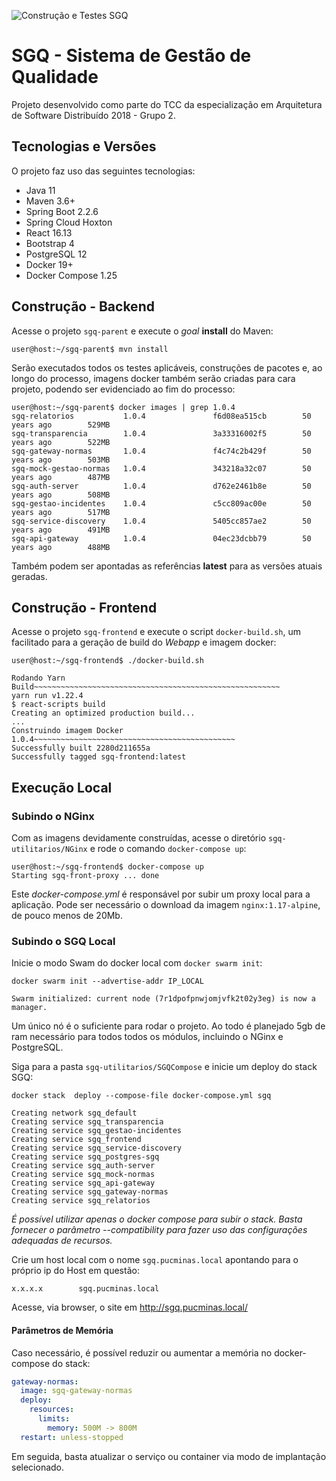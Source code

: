 ![Construção e Testes SGQ](https://github.com/dblsilverio/sgq/workflows/Constru%C3%A7%C3%A3o%20e%20Testes%20SGQ/badge.svg)

# SGQ - Sistema de Gestão de Qualidade

Projeto desenvolvido como parte do TCC da especialização em Arquitetura de Software Distribuído 2018 - Grupo 2.

## Tecnologias e Versões

O projeto faz uso das seguintes tecnologias:

* Java 11
* Maven 3.6+
* Spring Boot 2.2.6
* Spring Cloud Hoxton
* React 16.13
* Bootstrap 4
* PostgreSQL 12
* Docker 19+
* Docker Compose 1.25

## Construção - Backend

Acesse o projeto `sgq-parent` e execute o *goal* **install** do Maven:

```shell
user@host:~/sgq-parent$ mvn install
```

Serão executados todos os testes aplicáveis, construções de pacotes e, ao longo do processo, imagens docker também serão criadas para cara projeto, podendo ser evidenciado ao fim do processo:

```shell
user@host:~/sgq-parent$ docker images | grep 1.0.4
sgq-relatorios           1.0.4               f6d08ea515cb        50 years ago        529MB
sgq-transparencia        1.0.4               3a33316002f5        50 years ago        522MB
sgq-gateway-normas       1.0.4               f4c74c2b429f        50 years ago        503MB
sgq-mock-gestao-normas   1.0.4               343218a32c07        50 years ago        487MB
sgq-auth-server          1.0.4               d762e2461b8e        50 years ago        508MB
sgq-gestao-incidentes    1.0.4               c5cc809ac00e        50 years ago        517MB
sgq-service-discovery    1.0.4               5405cc857ae2        50 years ago        491MB
sgq-api-gateway          1.0.4               04ec23dcbb79        50 years ago        488MB
```

Também podem ser apontadas as referências **latest** para as versões atuais geradas.

## Construção - Frontend

Acesse o projeto `sgq-frontend` e execute o script `docker-build.sh`, um facilitado para a geração de build do *Webapp* e imagem docker:

```
user@host:~/sgq-frontend$ ./docker-build.sh

Rodando Yarn Build~~~~~~~~~~~~~~~~~~~~~~~~~~~~~~~~~~~~~~~~~~~~~~~~~~~~~~~
yarn run v1.22.4
$ react-scripts build
Creating an optimized production build...
...
Construindo imagem Docker 1.0.4~~~~~~~~~~~~~~~~~~~~~~~~~~~~~~~~~~~~~~~~~~~~~
Successfully built 2280d211655a
Successfully tagged sgq-frontend:latest
```

## Execução Local

### Subindo o NGinx

Com as imagens devidamente construídas, acesse o diretório `sgq-utilitarios/NGinx` e rode o comando `docker-compose up`:

```shell
user@host:~/sgq-frontend$ docker-compose up
Starting sgq-front-proxy ... done
```

Este *docker-compose.yml* é responsável por subir um proxy local para a aplicação. Pode ser necessário o download da imagem `nginx:1.17-alpine`, de pouco menos de 20Mb.

### Subindo o SGQ Local

Inicie o modo Swam do docker local com `docker swarm init`:

```shell
docker swarm init --advertise-addr IP_LOCAL

Swarm initialized: current node (7r1dpofpnwjomjvfk2t02y3eg) is now a manager.
```
Um único nó é o suficiente para rodar o projeto. Ao todo é planejado 5gb de ram necessário para todos todos os módulos, incluindo o NGinx e PostgreSQL.

Siga para a pasta `sgq-utilitarios/SGQCompose` e inicie um deploy do stack SGQ:

```shell
docker stack  deploy --compose-file docker-compose.yml sgq

Creating network sgq_default
Creating service sgq_transparencia
Creating service sgq_gestao-incidentes
Creating service sgq_frontend
Creating service sgq_service-discovery
Creating service sgq_postgres-sgq
Creating service sgq_auth-server
Creating service sgq_mock-normas
Creating service sgq_api-gateway
Creating service sgq_gateway-normas
Creating service sgq_relatorios
```

*É possível utilizar apenas o docker compose para subir o stack. Basta fornecer o parâmetro --compatibility para fazer uso das configurações adequadas de recursos.*

Crie um host local com o nome `sgq.pucminas.local` apontando para o próprio ip do Host em questão:

```shell
x.x.x.x        sgq.pucminas.local
```

Acesse, via browser, o site em http://sgq.pucminas.local/

#### Parâmetros de Memória

Caso necessário, é possível reduzir ou aumentar a memória no docker-compose do stack:

```yaml
gateway-normas:
  image: sgq-gateway-normas
  deploy:
    resources:
      limits:
        memory: 500M -> 800M   
  restart: unless-stopped
```

Em seguida, basta atualizar o serviço ou container via modo de implantação selecionado.
